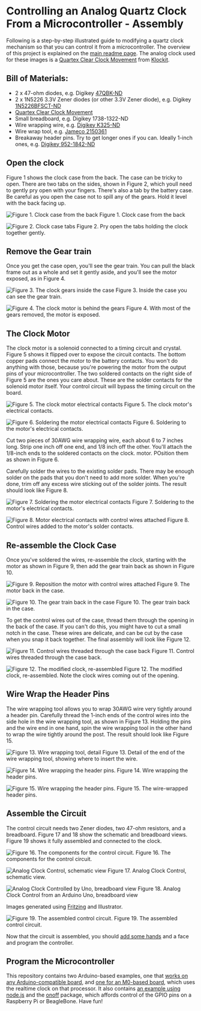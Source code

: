 
# Controlling an Analog Quartz Clock From a Microcontroller - Assembly

Following is a step-by-step illustrated guide to modifying a quartz clock mechanism so that you can control it from a microcontroller. The overview of this project is explained on the [main readme page](readme.md). The analog clock used for these images is a [Quartex Clear Clock Movement](https://www.klockit.com/quartexr-clear-quartz-clock-movement.html) from [Klockit](https://www.klockit.com/).

## Bill of Materials:
* 2 x 47-ohm diodes, e.g. Digikey  [47QBK-ND](https://www.digikey.com/scripts/DkSearch/dksus.dll?Detail&itemSeq=259581444&uq=636611085560014662)
* 2 x 1N5226 3.3V Zener diodes (or other 3.3V Zener diode), e.g. Digikey [1N5226BFSCT-ND](https://www.digikey.com/scripts/DkSearch/dksus.dll?Detail&itemSeq=259969191&uq=636611086112328034)
* [Quartex Clear Clock Movement](https://www.klockit.com/quartexr-clear-quartz-clock-movement.html)
* Small breadboard, e.g. Digikey 1738-1322-ND
* Wire wrapping wire, e.g. [Digikey K325-ND](https://www.digikey.com/product-detail/en/jonard-tools/R30B-0100/K325-ND/68411)
* Wire wrap tool, e.g. [Jameco 2150361](https://www.jameco.com/z/WWT-100-30AWG-Wire-Wrap-Tool_2150361.html)
* Breakaway header pins. Try to get longer ones if you can. Ideally 1-inch ones, e.g. [Digikey 952-1842-ND](https://www.digikey.com/products/en?keywords=952-1842-ND)

## Open the clock

Figure 1 shows the clock case from the back. The case can be tricky to open. There are two tabs on the sides, shown in Figure 2, which youll need to gently pry open with your fingers. There's also a tab by the battery case. Be careful as you open the case not to spill any of the gears. Hold it level with the back facing up.

![Figure 1. Clock case from the back](img/clock-control-01.jpg "Clock case from behind")
Figure 1. Clock case from the back

![Figure 2. Clock case tabs](img/clock-control-02.jpg "Clock case tabs")
Figure 2. Pry open the tabs holding the clock together gently.

## Remove the Gear train

Once you get the case open, you'll see the gear train. You can pull the black frame out as a whole and set it gently aside, and you'll see the motor exposed, as in Figure 4.

![Figure 3. The clock gears inside the case](img/clock-control-03.jpg "The clock gears inside the case")
Figure 3. Inside the case you can see the gear train.

![Figure 4. The clock motor is behind the gears](img/clock-control-04.jpg "The clock motor is behind the gears")
Figure 4. With most of the gears removed, the motor is exposed.

## The Clock Motor

The clock motor is a solenoid connected to a timing circuit and crystal. Figure 5 shows it flipped over to expose the circuit contacts. The bottom copper pads connect the motor to the battery contacts. You won't do anything with those, because you're powering the motor from the output pins of your microcontroller. The two soldered contacts on the right side of Figure 5 are the ones you care about. These are the solder contacts for the solenoid motor itself. Your control circuit will bypass the timing circuit on the board.

![Figure 5. The clock motor electrical contacts](img/clock-control-05.jpg "The clock motor electrical contacts")
Figure 5. The clock motor's electrical contacts.

![Figure 6. Soldering the motor electrical contacts](img/clock-control-06.jpg "Soldering the motor electrical contacts")
Figure 6.  Soldering to the motor's electrical contacts.

Cut two pieces of 30AWG wire wrapping wire, each about 6 to 7 inches long. Strip one inch off one end, and 1/8 inch off the other. You'll attach the 1/8-inch ends to the soldered contacts on the clock.  motor. POsition them as shown in Figure 6.

Carefully solder the wires to the existing solder pads. There may be enough solder on the pads that you don't need to add more solder. When you're done, trim off any excess wire sticking out of the solder joints. The result should look like Figure 8.  

![Figure 7. Soldering the motor electrical contacts](img/clock-control-07.jpg "Soldering the motor electrical contacts")
Figure 7.  Soldering to the motor's electrical contacts.

![Figure 8. Motor electrical contacts with control wires attached](img/clock-control-08.jpg "Motor electrical contacts with control wires attached")
Figure 8.  Control wires added to the motor's solder contacts.

## Re-assemble the Clock Case

Once you've soldered the wires, re-assemble the clock, starting with the motor as shown in Figure 9, then add the gear train back as shown in Figure 10.

![Figure 9. Reposition the motor with control wires attached](img/clock-control-09.jpg "Reposition the motor with control wires attached")
Figure 9.  The motor back in the case.

![Figure 10. The gear train back in the case](img/clock-control-10.jpg "The gear train back in the case")
Figure 10.  The gear train back in the case.

To get the control wires out of the case, thread them through the opening in the back of the case. If you can't do this, you might have to cut a small notch in the case. These wires are delicate, and can be cut by the case when you snap it back together. The final assembly will look like Figure 12.

![Figure 11. Control wires threaded through the case back](img/clock-control-11.jpg "Control wires threaded through the case back")
Figure 11. Control wires threaded through the case back.

![Figure 12. The modified clock, re-assembled](img/clock-control-12.jpg "The modified clock, re-assembled")
Figure 12. The modified clock, re-assembled. Note the clock wires coming out of the opening.

## Wire Wrap the Header Pins

The wire wrapping tool allows you to wrap 30AWG wire very tightly around a header pin. Carefully thread the 1-inch ends of the control wires into the side hole in the wire wrapping tool, as shown in Figure 13. Holding the pins and the wire end in one hand, spin the wire wrapping tool in the other hand to wrap the wire tightly around the post. The result should look like Figure 15.

![Figure 13. Wire wrapping tool, detail](img/clock-control-13.jpg "Wire wrapping tool, detail")
Figure 13. Detail of the end of the wire wrapping tool, showing where to insert the wire.

![Figure 14. Wire wrapping the header pins.](img/clock-control-14.jpg "Wire wrapping the header pins.")
Figure 14. Wire wrapping the header pins.

![Figure 15. Wire wrapping the header pins.](img/clock-control-15.jpg "Wire wrapping the header pins.")
Figure 15. The wire-wrapped header pins.

## Assemble the Circuit

The control circuit needs two Zener diodes, two 47-ohm resistors, and a breadboard. Figure 17 and 18 show the schematic and breadboard views. Figure 19 shows it fully assembled and connected to the clock.

![Figure 16. The components for the control circuit.](img/clock-control-16.jpg "The components for the control circuit.")
Figure 16. The components for the control circuit.

![Analog Clock Control, schematic view](img/clock_control_schem@3x.png "Analog Clock Control, schematic view")
Figure 17. Analog Clock Control, schematic view.

![Analog Clock Controlled by Uno, breadboard view](img/clock_control_Uno_bb.png "Analog Clock Controlled by Uno, breadboard view")
Figure 18. Analog Clock Control from an Arduino Uno, breadboard view

Images generated using [Fritzing](http://www.fritzing.org) and Illustrator.

![Figure 19. The assembled control circuit.](img/clock-control-17.jpg "The assembled control circuit.")
Figure 19. The assembled control circuit.

Now that the circuit is assembled, you should [add some hands](../Making_Custom_Clock_Hands/readme.md) and a face and program the controller.

## Program the Microcontroller

This repository contains two Arduino-based examples, one that [works on any Arduino-compatible board](AnalogClockControl), and [one for an M0-based board](RTCAnalogClockControl), which uses the realtime clock on that processor. It also contains [an example using node.js](nodejsAnalogClockControl) and the [onoff](https://www.npmjs.com/package/onoff) package, which affords control of the GPIO pins on a Raspberry Pi or BeagleBone. Have fun!
